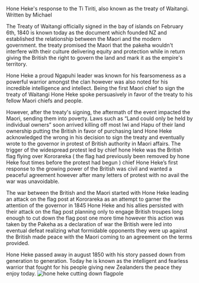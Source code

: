 Hone Heke's response to the Ti Tiriti, also known as the treaty of Waitangi.
Written by Michael

The Treaty of Waitangi officially signed in the bay of islands on February 6th, 1840 is known today as the document which founded NZ and established the relationship between the Maori and the modern government. the treaty promised the Maori that the pakeha wouldn't interfere with their culture delivering equity and protection while in return giving the British the right to govern the land and mark it as the empire's territory.

Hone Heke a proud Ngapuhi leader was known for his fearsomeness as a powerful warrior amongst the clan however was also noted for his incredible intelligence and intellect.
Being the first Maori chief to sign the treaty of Waitangi Hone Heke spoke persuasively in favor of the treaty to his fellow Maori chiefs and people. 

However, after the treaty's signing, the aftermath of the event impacted the Maori, sending them into poverty. Laws such as “Land could only be held by individual owners” soon arrived killing off most Iwi and Hapu of their land ownership putting the British in favor of purchasing land Hone Heke acknowledged the wrong in his decision to sign the treaty and eventually wrote to the governor in protest of British authority in Maori affairs. The trigger of the widespread protest led by chief hone Heke was the British flag flying over Kororareka ( the flag had previously been removed by hone Heke fout times before the protest had begun ) chief Hone Heke’s first response to the growing power of the British was civil and wanted a peaceful agreement however after many letters of protest with no avail the war was unavoidable.

The war between the British and the Maori started with Hone Heke leading an attack on the flag post at Kororareka as an attempt to garner the attention of the governor in 1845 Hone Heke and his allies persisted with their attack on the flag post planning only to engage British troupes long enough to cut down the flag post one more time however this action was taken by the Pakeha as a declaration of war the British were led into eventual defeat realizing what formidable opponents they were up against the British made peace with the Maori coming to an agreement on the terms provided. 

Hone Heke passed away in august 1850 with his story passed down from generation to generation. Today he is known as the intelligent and fearless warrior that fought for his people giving new Zealanders the peace they enjoy today.
![hone heke cutting down flagpole](https://nzhistory.govt.nz/files/jan-19-1845-hone-heke.jpg)
